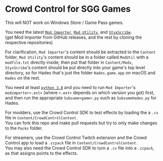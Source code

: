 # Crowd Control for SGG Games

This will NOT work on Windows Store / Game Pass games.

You need the latest [`Mod Importer`](https://github.com/SGG-Modding/ModImporter), [`Mod Utility`](https://github.com/SGG-Modding/ModUtil), and [`StyxScribe`](https://github.com/SGG-Modding/StyxScribe).     
(get Mod Importer from GitHub releases, and the rest by cloning the respective repositories)

For clarification, `Mod Importer`'s content should be extracted to the `Content` folder, `Mod Utility`'s content should be in a folder called `ModUtil` with a `modfile.txt` directly inside, then put that folder in `Content/Mods`, `StyxScribe`'s content should be put directly into your game's top level directory, so for Hades that's just the folder `Hades.game.app` on macOS and `Hades` on the rest.

You need at least [`python 3.8`](https://www.python.org/downloads/) and you need to run `Mod Importer`'s `modimporter<.ext>` (where `<.ext>` depends on which version you got) first, and then run the appropriate `Subsume<game>.py` such as `SubsumeHades.py` for Hades.
    
For modders, use the Crowd Control SDK to test effects by loading the a `.cs` file in `Content/CrowdControlContent`.          
You can fork this repo and make pull requests but try to only make changes to the `Packs` folder.   

For streamers, use the Crowd Control Twitch extension and the Crowd Control app to load a `.ccpack` file in `Content/CrowdControlContent`.    
You may also need the Crowd Control SDK to turn a `.cs` file into a `.ccpack`, as that assigns points to the effects.
